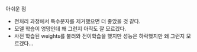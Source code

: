 아쉬운 점
- 전처리 과정에서 특수문자를 제거했으면 더 좋았을 것 같다.
- 모델 학습이 엉망인데 왜 그런지 아직도 잘 모르겠다.
- 사전 학습된 weights를 불러와 전이학습을 했지만 성능은 하락했지만 왜 그런지 모르겠다...
